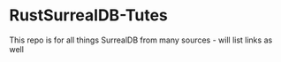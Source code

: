 # RustSurrealDB-Tutes
This repo is for all things SurrealDB from many sources - will list links as well
